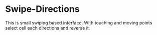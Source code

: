 # Swipe-Directions

This is small swiping based interface.
With touching and moving points select cell each directions and reverse it.
